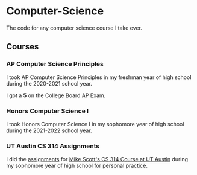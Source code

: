 # Computer-Science

The code for any computer science course I take ever.

## Courses

### AP Computer Science Principles

I took AP Computer Science Principles in my freshman year of high school during the 2020-2021 school year.

I got a **5** on the College Board AP Exam.

### Honors Computer Science I

I took Honors Computer Science I in my sophomore year of high school during the 2021-2022 school year.

### UT Austin CS 314 Assignments

I did the [assignments](https://www.cs.utexas.edu/~scottm/cs314/Assignments/index.htm) for [Mike Scott's CS 314 Course at UT Austin](https://www.cs.utexas.edu/~scottm/cs314/index.htm) during my sophomore year of high school for personal practice.
